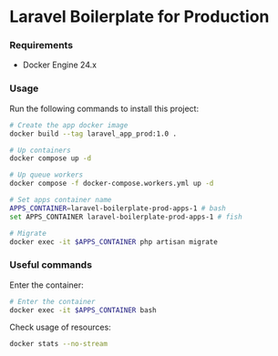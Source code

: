# Laravel Boilerplate for Production

### Requirements

- Docker Engine 24.x

### Usage

Run the following commands to install this project:

```bash
# Create the app docker image
docker build --tag laravel_app_prod:1.0 .

# Up containers
docker compose up -d

# Up queue workers
docker compose -f docker-compose.workers.yml up -d

# Set apps container name
APPS_CONTAINER=laravel-boilerplate-prod-apps-1 # bash
set APPS_CONTAINER laravel-boilerplate-prod-apps-1 # fish

# Migrate
docker exec -it $APPS_CONTAINER php artisan migrate
```

### Useful commands

Enter the container:

```bash
# Enter the container
docker exec -it $APPS_CONTAINER bash
```

Check usage of resources:

```bash
docker stats --no-stream
```
